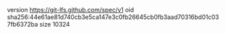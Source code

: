 version https://git-lfs.github.com/spec/v1
oid sha256:44e61ae81d740cb3e5ca147e3c0fb26645cb0fb3aad70316bd01c037fb6372ba
size 10324
